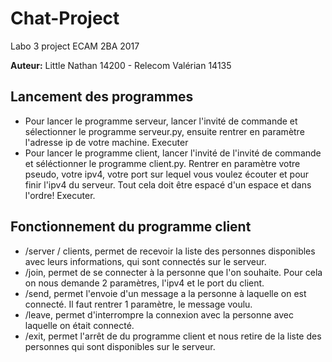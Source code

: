 # Chat-Project
Labo 3 project ECAM 2BA 2017

**Auteur:** Little Nathan 14200 - Relecom Valérian 14135

## Lancement des programmes
* Pour lancer le programme serveur, lancer l'invité de commande et sélectionner le programme serveur.py, ensuite rentrer en paramètre l'adresse ip de votre machine. Executer
* Pour lancer le programme client, lancer l'invité de l'invité de commande et séléctionner le programme client.py. Rentrer en paramètre votre pseudo, votre ipv4, votre port sur lequel vous voulez écouter et pour finir l'ipv4 du serveur. Tout cela doit être espacé d'un espace et dans l'ordre! Executer.

## Fonctionnement du programme client
* /server / clients, permet de recevoir la liste des personnes disponibles avec leurs informations, qui sont connectés sur le serveur.
* /join, permet de se connecter à la personne que l'on souhaite. Pour cela on nous demande 2 paramètres, l'ipv4 et le port du client.
* /send, permet l'envoie d'un message a la personne à laquelle on est connecté. Il faut rentrer 1 paramètre, le message voulu.
* /leave, permet d'interrompre la connexion avec la personne avec laquelle on était connecté.
* /exit, permet l'arrêt de du programme client et nous retire de la liste des personnes qui sont disponibles sur le serveur.
